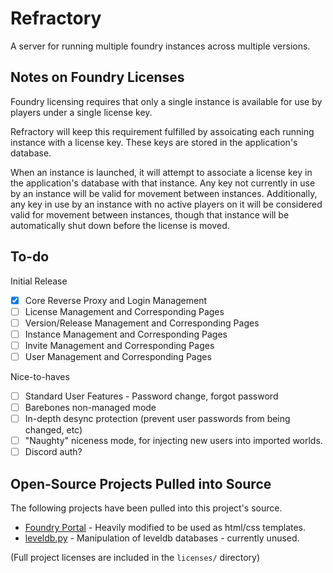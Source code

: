 # Refractory

A server for running multiple foundry instances across multiple versions.

## Notes on Foundry Licenses

Foundry licensing requires that only a single instance is available for use by players under a single license key.

Refractory will keep this requirement fulfilled by assoicating each running instance with a license key. These keys
are stored in the application's database.

When an instance is launched, it will attempt to associate a license key in the application's database with that instance.
Any key not currently in use by an instance will be valid for movement between instances.
Additionally, any key in use by an instance with no active players on it will be considered valid for movement between instances, 
though that instance will be automatically shut down before the license is moved.

## To-do

Initial Release
- [X] Core Reverse Proxy and Login Management
- [ ] License Management and Corresponding Pages
- [ ] Version/Release Management and Corresponding Pages
- [ ] Instance Management and Corresponding Pages
- [ ] Invite Management and Corresponding Pages
- [ ] User Management and Corresponding Pages

Nice-to-haves
- [ ] Standard User Features - Password change, forgot password
- [ ] Barebones non-managed mode
- [ ] In-depth desync protection (prevent user passwords from being changed, etc)
- [ ] "Naughty" niceness mode, for injecting new users into imported worlds.
- [ ] Discord auth?

## Open-Source Projects Pulled into Source

The following projects have been pulled into this project's source.

 - [Foundry Portal](https://github.com/Daxiongmao87/foundry-portal) - Heavily modified to be used as html/css templates.
 - [leveldb.py](https://github.com/jtolio/leveldb-py) - Manipulation of leveldb databases - currently unused.

(Full project licenses are included in the `licenses/` directory)
